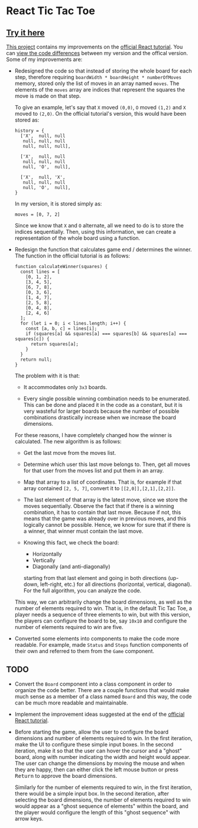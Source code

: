 React Tic Tac Toe
=================

## **[Try it here][Live Version]**

[This project][the project] contains my improvements on the [official
React tutorial]. You can [view the code differences][differences from
official tutorial] between my version and the offical version. Some of
my improvements are:

- Redesigned the code so that instead of storing the whole board for
  each step, therefore requiring `boardWidth * boardHeight *
  numberOfMoves` memory, stored only the list of moves in an array named
  `moves`. The elements of the `moves` array are indices that represent
  the squares the move is made on that step.

  To give an example, let's say that `X` moved `(0,0)`, `O` moved `(1,2)`
  and `X` moved to `(2,0)`. On the official tutorial's version, this
  would have been stored as:

      history = {
        ['X',  null, null
         null, null, null
         null, null, null],

        ['X',  null, null
         null, null, null
         null, 'O',  null],

        ['X',  null, 'X',
         null, null, null
         null, 'O',  null],
      }

  In my version, it is stored simply as:

      moves = [0, 7, 2]

  Since we know that `X` and `O` alternate, all we need to do is to
  store the indices sequentially. Then, using this information, we can
  create a representation of the whole board using a function.

- Redesign the function that calculates game end / determines the
  winner. The function in the official tutorial is as follows:

      function calculateWinner(squares) {
        const lines = [
          [0, 1, 2],
          [3, 4, 5],
          [6, 7, 8],
          [0, 3, 6],
          [1, 4, 7],
          [2, 5, 8],
          [0, 4, 8],
          [2, 4, 6]
        ];
        for (let i = 0; i < lines.length; i++) {
          const [a, b, c] = lines[i];
          if (squares[a] && squares[a] === squares[b] && squares[a] === squares[c]) {
            return squares[a];
          }
        }
        return null;
      }

  The problem with it is that:

  - It accommodates only `3x3` boards.

  - Every single possible winning combination needs to be enumerated.
    This can be done and placed it in the code as a constant, but it is
    very wasteful for larger boards because the number of possible
    combinations drastically increase when we increase the board
    dimensions.

  For these reasons, I have completely changed how the winner is
  calculated. The new algorithm is as follows:


  - Get the last move from the moves list.

  - Determine which user this last move belongs to. Then, get all moves
    for that user from the moves list and put them in an array.

  - Map that array to a list of coordinates. That is, for example if
    that array contained `[2, 5, 7]`, convert it to
    `[[2,0]],[2,1],[2,2]]`.

  - The last element of that array is the latest move, since we store
    the moves sequentially. Observe the fact that if there is a winning
    combination, it has to contain that last move. Because if not, this
    means that the game was already over in previous moves, and this
    logically cannot be possible. Hence, we know for sure that if there
    is a winner, that winner must contain the last move.

  - Knowing this fact, we check the board:

    - Horizontally
    - Vertically
    - Diagonally (and anti-diagonally)

    starting from that last element and going in both directions
    (up-down, left-right, etc.) for all directions (horizontal,
    vertical, diagonal). For the full algorithm, you can analyze the
    code.

  This way, we can arbitrarily change the board dimensions, as well as
  the number of elements required to win. That is, in the default Tic
  Tac Toe, a player needs a sequence of three elements to win, but with
  this version, the players can configure the board to be, say `10x10`
  and configure the number of elements required to win are five.

- Converted some elements into components to make the code more
  readable. For example, made `Status` and `Steps` function components
  of their own and referred to them from the `Game` component.

TODO
----

- Convert the `Board` component into a class component in order to
  organize the code better. There are a couple functions that would make
  much sense as a member of a class named `Board` and this way, the code
  can be much more readable and maintainable.

- Implement the improvement ideas suggested at the end of the [official
  React tutorial].

- Before starting the game, allow the user to configure the board
  dimensions and number of elements required to win. In the first
  iteration, make the UI to configure these simple input boxes. In the
  second iteration, make it so that the user can hover the cursor and a
  "ghost" board, along with number indicating the width and height would
  appear. The user can change the dimensions by moving the mouse and
  when they are happy, then can either click the left mouse button or
  press <kbd>Return</kbd> to approve the board dimensions.

  Similarly for the number of elements required to win, in the first
  iteration, there would be a simple input box. In the second iteration,
  after selecting the board dimensions, the number of elements required
  to win would appear as a "ghost sequence of elements" within the
  board, and the player would configure the length of this "ghost
  sequence" with arrow keys.

[Live Version]: https://ugultopu.github.io/React-Tic-Tac-Toe
[the project]: https://github.com/ugultopu/React-Tic-Tac-Toe
[differences from official tutorial]:
https://github.com/ugultopu/React-Tic-Tac-Toe/compare/ugultopu:official-tutorial...master
[official React tutorial]: https://reactjs.org/tutorial/tutorial.html
